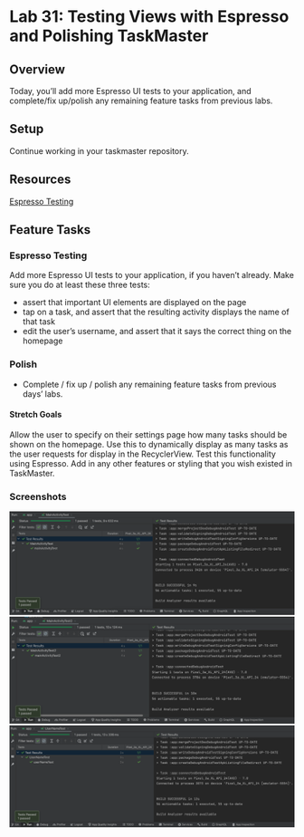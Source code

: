 # Lab 31: Testing Views with Espresso and Polishing TaskMaster

## Overview

Today, you’ll add more Espresso UI tests to your application, and complete/fix up/polish any remaining feature tasks from previous labs.

## Setup

Continue working in your taskmaster repository.

## Resources

[Espresso Testing](https://developer.android.com/training/testing/espresso)

## Feature Tasks

### Espresso Testing

Add more Espresso UI tests to your application, if you haven’t already. Make sure you do at least these three tests:
* assert that important UI elements are displayed on the page
* tap on a task, and assert that the resulting activity displays the name of that task
* edit the user’s username, and assert that it says the correct thing on the homepage

### Polish
* Complete / fix up / polish any remaining feature tasks from previous days’ labs.

#### Stretch Goals

Allow the user to specify on their settings page how many tasks should be shown on the homepage. Use this to dynamically display as many tasks as the user requests for display in the RecyclerView. Test this functionality using Espresso.
Add in any other features or styling that you wish existed in TaskMaster.

### Screenshots

<img src="../screenshots/lab31/mainActivityTest.png" alt="MainActivityTest" width="800"/>
<img src="../screenshots/lab31/mainActivityTest2.png" alt="MainActivityTest2" width="800"/>
<img src="../screenshots/lab31/userNameTest.png" alt="UserNameTest" width="800"/>
